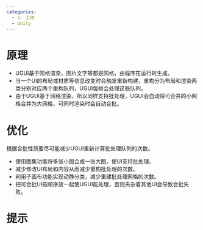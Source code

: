```yaml
---
categories:
  - 2. 工作
  - Unity
---
```

# 原理
- UGUI基于网格渲染，图片文字等都是网格，由程序在运行时生成。
- 当一个UI的布局或材质等信息改变时会触发重新构建，重构分为布局和渲染两类分别对应两个重构队列，UGUI每帧会处理这些队列。
- 由于UGUI基于网格渲染，所以同样支持批处理，UGUI会自动将可合并的小网格合并为大网格，可同时渲染时会自动合批。

# 优化
根据合批性质要尽可能减少UGUI重新计算批处理队列的次数。
- 使用图集功能将多张小图合成一张大图，使UI支持批处理。
- 减少修改UI布局和内容从而减少重构批处理的次数。
- 利用子画布功能实现动静分类，减少重建批处理网格的次数。
- 把可合批UI按顺序放一起使UGUI能处理，否则夹杂着其他UI会导致合批失败。

# 提示
